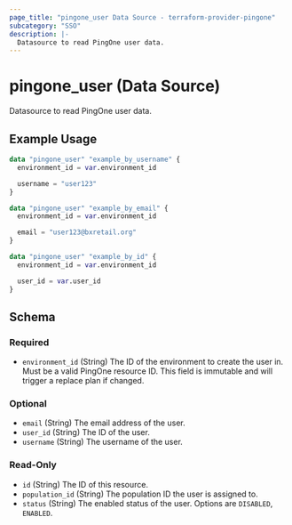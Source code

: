 ```yaml
---
page_title: "pingone_user Data Source - terraform-provider-pingone"
subcategory: "SSO"
description: |-
  Datasource to read PingOne user data.
---
```


# pingone_user (Data Source)

Datasource to read PingOne user data.

## Example Usage

```terraform
data "pingone_user" "example_by_username" {
  environment_id = var.environment_id

  username = "user123"
}

data "pingone_user" "example_by_email" {
  environment_id = var.environment_id

  email = "user123@bxretail.org"
}

data "pingone_user" "example_by_id" {
  environment_id = var.environment_id

  user_id = var.user_id
}
```

<!-- schema generated by tfplugindocs -->
## Schema

### Required

- `environment_id` (String) The ID of the environment to create the user in.  Must be a valid PingOne resource ID.  This field is immutable and will trigger a replace plan if changed.

### Optional

- `email` (String) The email address of the user.
- `user_id` (String) The ID of the user.
- `username` (String) The username of the user.

### Read-Only

- `id` (String) The ID of this resource.
- `population_id` (String) The population ID the user is assigned to.
- `status` (String) The enabled status of the user.  Options are `DISABLED`, `ENABLED`.
